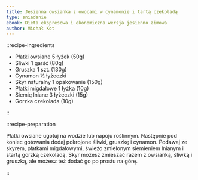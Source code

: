 ```yaml
---
title: Jesienna owsianka z owocami w cynamonie i tartą czekoladą
type: sniadanie
ebook: Dieta ekspresowa i ekonomiczna wersja jesienno zimowa
author: Michał Kot
---
```


::recipe-ingredients

- Płatki owsiane 5 łyżek (50g)
- Śliwki 1 garść (80g)
- Gruszka 1 szt. (130g)
- Cynamon ½ łyżeczki
- Skyr naturalny 1 opakowanie (150g)
- Płatki migdałowe 1 łyżka (10g)
- Siemię lniane 3 łyżeczki (15g)
- Gorzka czekolada (10g)

::

::recipe-preparation

Płatki owsiane ugotuj na wodzie lub napoju roślinnym. Następnie pod koniec gotowania dodaj pokrojone śliwki, gruszkę i cynamon. Podawaj ze skyrem, płatkami migdałowymi, świeżo zmielonym siemieniem lnianym i startą gorzką czekoladą. Skyr możesz zmieszać razem z owsianką, śliwką i gruszką, ale możesz też dodać go po prostu na górę.

::